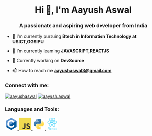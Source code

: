 <h1 align="center">Hi 👋, I'm Aayush Aswal</h1>
<h3 align="center">A passionate and aspiring web developer from India</h3>

- 🔭 I’m currently pursuing **Btech in Information Technology at USICT,GGSIPU**

- 🌱 I’m currently learning **JAVASCRIPT,REACTJS**

- 👯 Currently working on **DevSource**

- 📫 How to reach me **aayushaswal3@gmail.com**

<h3 align="left">Connect with me:</h3>
<p align="left">
<a href="https://linkedin.com/in/aayushaswal" target="blank"><img align="center" src="https://raw.githubusercontent.com/rahuldkjain/github-profile-readme-generator/master/src/images/icons/Social/linked-in-alt.svg" alt="aayushaswal" height="30" width="40" /></a>
<a href="https://instagram.com/aayush.aswal" target="blank"><img align="center" src="https://raw.githubusercontent.com/rahuldkjain/github-profile-readme-generator/master/src/images/icons/Social/instagram.svg" alt="aayush.aswal" height="30" width="40" /></a>
</p>

<h3 align="left">Languages and Tools:</h3>
<p align="left"> <a href="https://www.cprogramming.com/" target="_blank" rel="noreferrer"> <img src="https://raw.githubusercontent.com/devicons/devicon/master/icons/c/c-original.svg" alt="c" width="40" height="40"/> </a> <a href="https://developer.mozilla.org/en-US/docs/Web/JavaScript" target="_blank" rel="noreferrer"> <img src="https://raw.githubusercontent.com/devicons/devicon/master/icons/javascript/javascript-original.svg" alt="javascript" width="40" height="40"/> </a> <a href="https://www.python.org" target="_blank" rel="noreferrer"> <img src="https://raw.githubusercontent.com/devicons/devicon/master/icons/python/python-original.svg" alt="python" width="40" height="40"/> </a> <a href="https://reactjs.org/" target="_blank" rel="noreferrer"> <img src="https://raw.githubusercontent.com/devicons/devicon/master/icons/react/react-original-wordmark.svg" alt="react" width="40" height="40"/> </a> </p>
